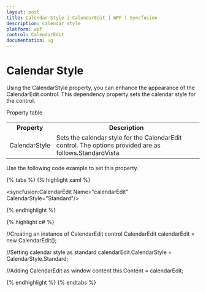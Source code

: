 ```yaml
---
layout: post
title: Calendar Style | CalendarEdit | WPF | Syncfusion
description: calendar style
platform: wpf
control: CalendarEdit
documentation: ug
---
```


# Calendar Style

Using the CalendarStyle property, you can enhance the appearance of the CalendarEdit control. This dependency property sets the calendar style for the control. 

Property table

<table>
<tr>
<th>
Property</th><th>
Description</th></tr>
<tr>
<td>
CalendarStyle</td><td>
Sets the calendar style for the CalendarEdit control. The options provided are as follows.StandardVista</td></tr>
</table>
Use the following code example to set this property.

{% tabs %}
{% highlight xaml %}

<!-- Adding calendar with calendar style as standard -->
<syncfusion:CalendarEdit Name="calendarEdit" CalendarStyle="Standard"/>

{% endhighlight %}


{% highlight c# %}

//Creating an instance of CalendarEdit control
CalendarEdit calendarEdit = new CalendarEdit();

//Setting calendar style as standard
calendarEdit.CalendarStyle = CalendarStyle.Standard;

//Adding CalendarEdit as window content
this.Content = calendarEdit;

{% endhighlight %}
{% endtabs %}